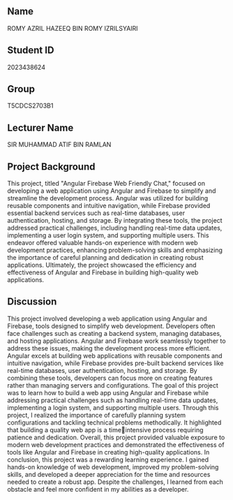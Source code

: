 ## Name
ROMY AZRIL HAZEEQ BIN ROMY IZRILSYAIRI

## Student ID
2023438624

## Group
T5CDCS2703B1

## Lecturer Name
SIR MUHAMMAD ATIF BIN RAMLAN

## Project Background
This project, titled "Angular Firebase Web Friendly Chat," focused on developing a web application using Angular and Firebase to simplify and streamline the development process. Angular was utilized for building reusable components and intuitive navigation, while Firebase provided essential backend services such as real-time databases, user authentication, hosting, and storage. By integrating these tools, the project addressed practical challenges, including handling real-time data updates, implementing a user login system, and supporting multiple users. This endeavor offered valuable hands-on experience with modern web development practices, enhancing problem-solving skills and emphasizing the importance of careful planning and dedication in creating robust applications. Ultimately, the project showcased the efficiency and effectiveness of Angular and Firebase in building high-quality web applications.

## Discussion
This project involved developing a web application using Angular and Firebase, tools designed to 
simplify web development. Developers often face challenges such as creating a backend system, 
managing databases, and hosting applications. Angular and Firebase work seamlessly together to 
address these issues, making the development process more efficient.
Angular excels at building web applications with reusable components and intuitive navigation, while 
Firebase provides pre-built backend services like real-time databases, user authentication, hosting, 
and storage. By combining these tools, developers can focus more on creating features rather than 
managing servers and configurations.
The goal of this project was to learn how to build a web app using Angular and Firebase while 
addressing practical challenges such as handling real-time data updates, implementing a login 
system, and supporting multiple users.
Through this project, I realized the importance of carefully planning system configurations and 
tackling technical problems methodically. It highlighted that building a quality web app is a timeintensive process requiring patience and dedication. Overall, this project provided valuable exposure 
to modern web development practices and demonstrated the effectiveness of tools like Angular and 
Firebase in creating high-quality applications.
In conclusion, this project was a rewarding learning experience. I gained hands-on knowledge of web 
development, improved my problem-solving skills, and developed a deeper appreciation for the time 
and resources needed to create a robust app. Despite the challenges, I learned from each obstacle 
and feel more confident in my abilities as a developer.

